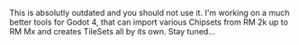 This is absolutly outdated and you should not use it.
I'm working on a much better tools for Godot 4, that can import various Chipsets from RM 2k up to RM Mx and creates TileSets all by its own. Stay tuned...
